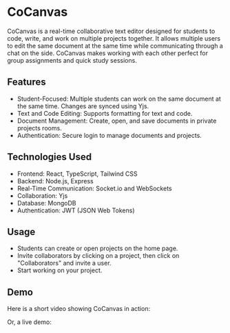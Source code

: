 # CoCanvas

CoCanvas is a real-time collaborative text editor designed for students to code, write, and work on multiple projects together. It allows multiple users to edit the same document at the same time while communicating through a chat on the side. CoCanvas makes working with each other perfect for group assignments and quick study sessions.

## Features
- Student-Focused: Multiple students can work on the same document at the same time. Changes are synced using Yjs.
- Text and Code Editing: Supports formatting for text and code. 
- Document Management: Create, open, and save documents in private projects rooms.
- Authentication: Secure login to manage documents and projects.

## Technologies Used
- Frontend: React, TypeScript, Tailwind CSS
- Backend: Node.js, Express
- Real-Time Communication: Socket.io and WebSockets
- Collaboration: Yjs
- Database: MongoDB
- Authentication: JWT (JSON Web Tokens)

## Usage
- Students can create or open projects on the home page. 
- Invite collaborators by clicking on a project, then click on "Collaborators" and invite a user.
- Start working on your project.

## Demo

Here is a short video showing CoCanvas in action:

Or, a live demo:


